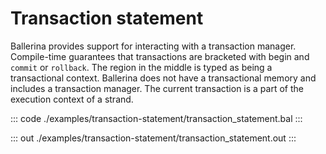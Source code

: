 # Transaction statement

Ballerina provides support for interacting with a transaction manager.
Compile-time guarantees that transactions are bracketed with begin and `commit` or `rollback`.
The region in the middle is typed as being a transactional context.
Ballerina does not have a transactional memory and includes a transaction manager.
The current transaction is a part of the execution context of a strand.


::: code ./examples/transaction-statement/transaction_statement.bal :::

::: out ./examples/transaction-statement/transaction_statement.out :::